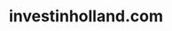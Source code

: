 ---
layout: post
title: "investinholland.com"
internal_url: "/dutchgov/investinholland.com.html"
subdomains_count: 16
all_subdomains_count: 22
urls_count: 16
ssl_rank: 0
http_rank: 35
url_link: /data/investinholland.com/urls.txt
all_subdomains_link: /data/investinholland.com/all_subdomains.txt
subdomains_link: /data/investinholland.com/subdomains.txt
categories: dutchgov
---